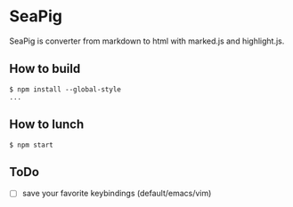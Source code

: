 SeaPig
=====

SeaPig is converter from markdown to html with marked.js and highlight.js.

## How to build

```
$ npm install --global-style
...
```

## How to lunch

```
$ npm start
```

## ToDo

- [ ] save your favorite keybindings (default/emacs/vim)

